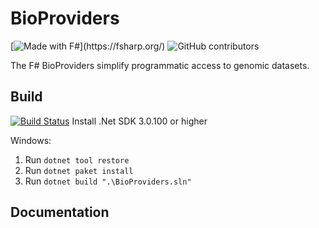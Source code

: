 # BioProviders

[![Made with F#](https://img.shields.io/badge/Made%20with-FSharp-rgb(184,69,252).svg)](https://fsharp.org/) ![GitHub contributors](https://img.shields.io/github/contributors/AlexKenna/BioProviders)


The F# BioProviders simplify programmatic access to genomic datasets.


## Build
[![Build Status](https://github.com/AlexKenna/BioProviders/actions/workflows/dotnet.yml/badge.svg)](https://github.com/AlexKenna/BioProviders/actions) 
Install .Net SDK 3.0.100 or higher

Windows:
1. Run `dotnet tool restore`
2. Run `dotnet paket install`
3. Run `dotnet build ".\BioProviders.sln"`

## Documentation

